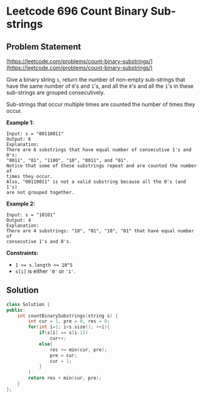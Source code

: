 # Leetcode 696 Count Binary Sub-strings

## Problem Statement

[https://leetcode.com/problems/count-binary-substrings/](https://leetcode.com/problems/count-binary-substrings/)

Give a binary string `s`, return the number of non-empty sub-strings that have the same number of `0`'s and `1`'s, and all the `0`'s and all the `1`'s in these sub-strings are grouped consecutively.

Sub-strings that occur multiple times are counted the number of times they occur.

**Example 1:**

```text
Input: s = "00110011"
Output: 6
Explanation: 
There are 6 substrings that have equal number of consecutive 1's and 0's:
"0011", "01", "1100", "10", "0011", and "01".
Notice that some of these substrings repeat and are counted the number of 
times they occur.
Also, "00110011" is not a valid substring because all the 0's (and 1's)
are not grouped together.
```

**Example 2:**

```text
Input: s = "10101"
Output: 4
Explanation: 
There are 4 substrings: "10", "01", "10", "01" that have equal number of 
consecutive 1's and 0's.
```

**Constraints:**

* `1 <= s.length <= 10^5`
* `s[i]` is either `'0'` or `'1'`.

## Solution

```cpp
class Solution {
public:
    int countBinarySubstrings(string s) {
        int cur = 1, pre = 0, res = 0;
        for(int i=1; i<s.size(); ++i){
            if(s[i] == s[i-1])
                cur++;
            else{
                res += min(cur, pre);
                pre = cur;
                cur = 1;
            }
        }
        return res + min(cur, pre);
    }
};
```

